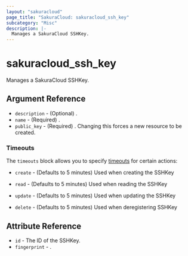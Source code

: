 ```yaml
---
layout: "sakuracloud"
page_title: "SakuraCloud: sakuracloud_ssh_key"
subcategory: "Misc"
description: |-
  Manages a SakuraCloud SSHKey.
---
```


# sakuracloud_ssh_key

Manages a SakuraCloud SSHKey.

## Argument Reference

* `description` - (Optional) .
* `name` - (Required) .
* `public_key` - (Required) . Changing this forces a new resource to be created.



### Timeouts

The `timeouts` block allows you to specify [timeouts](https://www.terraform.io/docs/configuration/resources.html#timeouts) for certain actions:

* `create` - (Defaults to 5 minutes) Used when creating the SSHKey

* `read` -   (Defaults to 5 minutes) Used when reading the SSHKey

* `update` - (Defaults to 5 minutes) Used when updating the SSHKey

* `delete` - (Defaults to 5 minutes) Used when deregistering SSHKey



## Attribute Reference

* `id` - The ID of the SSHKey.
* `fingerprint` - .




